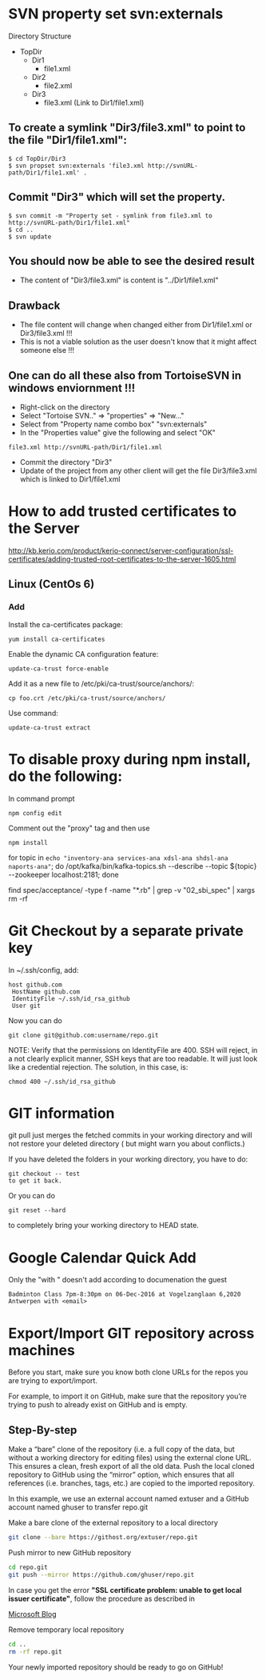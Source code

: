 # SVN property set svn:externals

Directory Structure

- TopDir
    * Dir1
        + file1.xml
    * Dir2
        + file2.xml
    * Dir3
        + file3.xml (Link to Dir1/file1.xml)

## To create a symlink "Dir3/file3.xml" to point to the file "Dir1/file1.xml": 
```
$ cd TopDir/Dir3
$ svn propset svn:externals 'file3.xml http://svnURL-path/Dir1/file1.xml' .
```
## Commit "Dir3" which will set the property.
```
$ svn commit -m "Property set - symlink from file3.xml to http://svnURL-path/Dir1/file1.xml"
$ cd ..
$ svn update
```
## You should now be able to see the desired result
- The content of "Dir3/file3.xml" is content is "../Dir1/file1.xml"

## Drawback

- The file content will change when changed either from Dir1/file1.xml or Dir3/file3.xml !!!
- This is not a viable solution as the user doesn't know that it might affect someone else !!! 

## One can do all these also from TortoiseSVN in windows enviornment !!!

- Right-click on the directory 
- Select "Tortoise SVN.." => "properties" => "New..."
- Select from "Property name combo box" "svn:externals"
- In the "Properties value" give the following and select "OK"
```
file3.xml http://svnURL-path/Dir1/file1.xml
```
- Commit the directory "Dir3"
- Update of the project from any other client will get the file Dir3/file3.xml which is linked to Dir1/file1.xml

 
# How to add trusted certificates to the Server

http://kb.kerio.com/product/kerio-connect/server-configuration/ssl-certificates/adding-trusted-root-certificates-to-the-server-1605.html

## Linux (CentOs 6)

### Add
Install the ca-certificates package:
```
yum install ca-certificates
```

Enable the dynamic CA configuration feature:
```
update-ca-trust force-enable
```
Add it as a new file to /etc/pki/ca-trust/source/anchors/:
```
cp foo.crt /etc/pki/ca-trust/source/anchors/
```
Use command:
```
update-ca-trust extract
```

# To disable proxy during npm install, do the following:
In command prompt
```
npm config edit
```
Comment out the "proxy" tag and then use
```
npm install
```


for topic in `echo "inventory-ana services-ana xdsl-ana shdsl-ana naports-ana"`; do /opt/kafka/bin/kafka-topics.sh --describe --topic ${topic} --zookeeper localhost:2181; done

find spec/acceptance/ -type f  -name "*.rb" | grep  -v "02_sbi_spec" | xargs rm -rf


# Git Checkout by a separate private key
In ~/.ssh/config, add:
```
host github.com
 HostName github.com
 IdentityFile ~/.ssh/id_rsa_github
 User git
```
Now you can do 
```
git clone git@github.com:username/repo.git
```

NOTE: Verify that the permissions on IdentityFile are 400.
SSH will reject, in a not clearly explicit manner, SSH keys that are too readable. 
It will just look like a credential rejection. The solution, in this case, is:

    chmod 400 ~/.ssh/id_rsa_github

# GIT information

git pull just merges the fetched commits in your working directory and will not restore your deleted directory ( but might warn you about conflicts.)

If you have deleted the folders in your working directory, you have to do:
```
git checkout -- test
to get it back.
```
Or you can do 
```
git reset --hard
``` 
to completely bring your working directory to HEAD state.


# Google Calendar Quick Add

Only the "with <email>" doesn't add according to documenation the guest
```
Badminton Class 7pm-8:30pm on 06-Dec-2016 at Vogelzanglaan 6,2020 Antwerpen with <email>
```

# Export/Import GIT repository across machines

Before you start, make sure you know both clone URLs for the repos you are trying to export/import.

For example, to import it on GitHub, make sure that the repository you’re trying to push to already exist on GitHub and is empty.

## Step-By-step

Make a “bare” clone of the repository (i.e. a full copy of the data, but without a working directory for editing files) using the external clone URL. This ensures a clean, fresh export of all the old data.
Push the local cloned repository to GitHub using the “mirror” option, which ensures that all references (i.e. branches, tags, etc.) are copied to the imported repository.

In this example, we use an external account named extuser and
a GitHub account named ghuser to transfer repo.git

Make a bare clone of the external repository to a local directory
```bash
git clone --bare https://githost.org/extuser/repo.git
```
Push mirror to new GitHub repository
```bash
cd repo.git
git push --mirror https://github.com/ghuser/repo.git
```

In case you get the error **"SSL certificate problem: unable to get local issuer certificate"**, follow the procedure as described in
 
[Microsoft Blog](https://blogs.msdn.microsoft.com/phkelley/2014/01/20/adding-a-corporate-or-self-signed-certificate-authority-to-git-exes-store/)

Remove temporary local repository
```bash
cd ..
rm -rf repo.git
```
Your newly imported repository should be ready to go on GitHub!